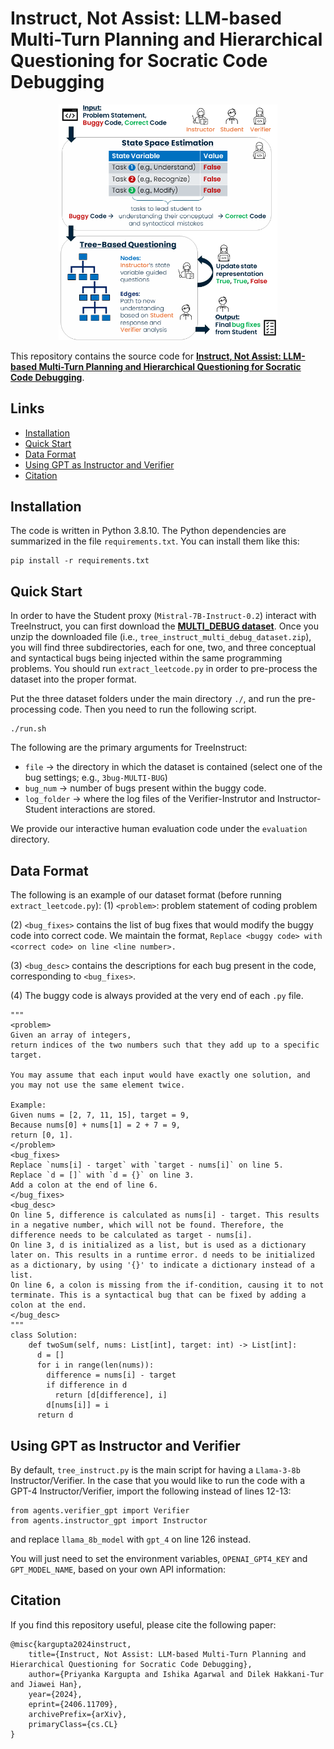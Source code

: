 # Instruct, Not Assist: LLM-based Multi-Turn Planning and Hierarchical Questioning for Socratic Code Debugging

<p align="center"><img src="https://github.com/agarwalishika/TreeInstruct/blob/main/framework.png" alt="Framework Diagram of TreeInstruct" width="350"/></p>

This repository contains the source code for [**Instruct, Not Assist: LLM-based Multi-Turn Planning and Hierarchical Questioning for Socratic Code Debugging**](https://arxiv.org/abs/2406.11709).

## Links

- [Installation](#installation)
- [Quick Start](#quick-start)
- [Data Format](#data-format)
- [Using GPT as Instructor and Verifier](#using-gpt-as-instructor-and-verifier)
- [Citation](#citation)

## Installation
The code is written in Python 3.8.10. The Python dependencies are summarized in the file `requirements.txt`. You can install them like this:
```
pip install -r requirements.txt
```

## Quick Start
In order to have the Student proxy (`Mistral-7B-Instruct-0.2`) interact with TreeInstruct, you can first download the [**MULTI_DEBUG dataset**](https://drive.google.com/file/d/1qQNX2ImhtCpq9M7I4Ieb2DP3JBFHCBvG/view). Once you unzip the downloaded file (i.e., `tree_instruct_multi_debug_dataset.zip`), you will find three subdirectories, each for one, two, and three conceptual and syntactical bugs being injected within the same programming problems. You should run `extract_leetcode.py` in order to pre-process the dataset into the proper format.

Put the three dataset folders under the main directory `./`, and run the pre-processing code. Then you need to run the following script.
```
./run.sh
```

The following are the primary arguments for TreeInstruct:

- `file` $\rightarrow$ the directory in which the dataset is contained (select one of the bug settings; e.g., `3bug-MULTI-BUG`)
- `bug_num` $\rightarrow$ number of bugs present within the buggy code.
- `log_folder` $\rightarrow$ where the log files of the Verifier-Instrutor and Instructor-Student interactions are stored.

We provide our interactive human evaluation code under the `evaluation` directory.

## Data Format
The following is an example of our dataset format (before running `extract_leetcode.py`):
(1) `<problem>`: problem statement of coding problem

(2) `<bug_fixes>` contains the list of bug fixes that would modify the buggy code into correct code. We maintain the format, `Replace <buggy code> with <correct code> on line <line number>.`

(3) `<bug_desc>` contains the descriptions for each bug present in the code, corresponding to `<bug_fixes>`.

(4) The buggy code is always provided at the very end of each `.py` file.
```
"""
<problem>
Given an array of integers, 
return indices of the two numbers such that they add up to a specific target.

You may assume that each input would have exactly one solution, and 
you may not use the same element twice.

Example:
Given nums = [2, 7, 11, 15], target = 9,
Because nums[0] + nums[1] = 2 + 7 = 9,
return [0, 1].
</problem>
<bug_fixes>
Replace `nums[i] - target` with `target - nums[i]` on line 5.
Replace `d = []` with `d = {}` on line 3.
Add a colon at the end of line 6.
</bug_fixes>
<bug_desc>
On line 5, difference is calculated as nums[i] - target. This results in a negative number, which will not be found. Therefore, the difference needs to be calculated as target - nums[i].
On line 3, d is initialized as a list, but is used as a dictionary later on. This results in a runtime error. d needs to be initialized as a dictionary, by using '{}' to indicate a dictionary instead of a list.
On line 6, a colon is missing from the if-condition, causing it to not terminate. This is a syntactical bug that can be fixed by adding a colon at the end.
</bug_desc>
"""
class Solution:
    def twoSum(self, nums: List[int], target: int) -> List[int]:
      d = []
      for i in range(len(nums)):
        difference = nums[i] - target
        if difference in d
          return [d[difference], i]
        d[nums[i]] = i
      return d
```

## Using GPT as Instructor and Verifier
By default, `tree_instruct.py` is the main script for having a `Llama-3-8b` Instructor/Verifier. In the case that you would like to run the code with a GPT-4 Instructor/Verifier, import the following instead of lines 12-13:
```
from agents.verifier_gpt import Verifier
from agents.instructor_gpt import Instructor
```
and replace `llama_8b_model` with `gpt_4` on line 126 instead.

You will just need to set the environment variables, `OPENAI_GPT4_KEY` and `GPT_MODEL_NAME`, based on your own API information:

## Citation
If you find this repository useful, please cite the following paper:
```
@misc{kargupta2024instruct,
    title={Instruct, Not Assist: LLM-based Multi-Turn Planning and Hierarchical Questioning for Socratic Code Debugging},
    author={Priyanka Kargupta and Ishika Agarwal and Dilek Hakkani-Tur and Jiawei Han},
    year={2024},
    eprint={2406.11709},
    archivePrefix={arXiv},
    primaryClass={cs.CL}
}
```